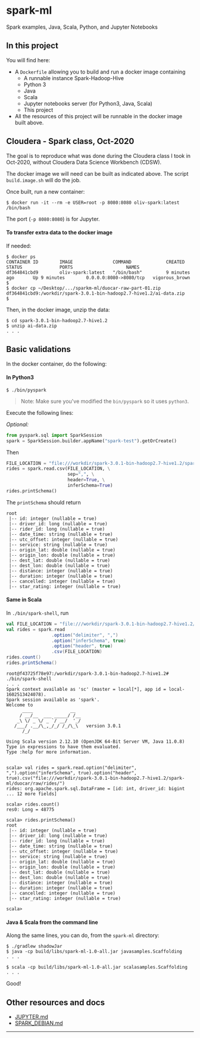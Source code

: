 # spark-ml
Spark examples, Java, Scala, Python, and Jupyter Notebooks

## In this project
You will find here:
- A `Dockerfile` allowing you to build and run a docker image containing
    - A runnable instance Spark-Hadoop-Hive
    - Python 3
    - Java
    - Scala
    - Jupyter notebooks server (for Python3, Java, Scala)
    - This project
- All the resources of this project will be runnable in the docker image built above.     

## Cloudera - Spark class, Oct-2020
The goal is to reproduce what was done during the Cloudera class I took in Oct-2020, without Cloudera Data Science Workbench (CDSW).

The docker image we will need can be built as indicated above.
The script `build.image.sh` will do the job.

Once built, run a new container:
```
$ docker run -it --rm -e USER=root -p 8080:8080 oliv-spark:latest /bin/bash
``` 
The port (`-p 8080:8080`) is for Jupyter.

#### To transfer extra data to the docker image
If needed:
```
$ docker ps
CONTAINER ID        IMAGE               COMMAND             CREATED             STATUS              PORTS                    NAMES
df364841cbd9        oliv-spark:latest   "/bin/bash"         9 minutes ago       Up 9 minutes        0.0.0.0:8080->8080/tcp   vigorous_brown
$
$ docker cp ~/Desktop/.../sparkm-ml/duocar-raw-part-01.zip df364841cbd9:/workdir/spark-3.0.1-bin-hadoop2.7-hive1.2/ai-data.zip
$
```

Then, in the docker image, unzip the data:
```
$ cd spark-3.0.1-bin-hadoop2.7-hive1.2
$ unzip ai-data.zip
. . .
```

## Basic validations
In the docker container, do the following:

#### In Python3
```
$ ./bin/pyspark
```
> Note: Make sure you've modified the `bin/pyspark` so it uses `python3`.

Execute the following lines:

_Optional:_
```python
from pyspark.sql import SparkSession
spark = SparkSession.builder.appName("spark-test").getOrCreate()
```
Then
```python
FILE_LOCATION = "file:///workdir/spark-3.0.1-bin-hadoop2.7-hive1.2/spark-ml/duocar/raw/rides/"
rides = spark.read.csv(FILE_LOCATION, \
                       sep=",", \
                       header=True, \
                       inferSchema=True)
rides.printSchema()
```

The `printSchema` should return
```
root
 |-- id: integer (nullable = true)
 |-- driver_id: long (nullable = true)
 |-- rider_id: long (nullable = true)
 |-- date_time: string (nullable = true)
 |-- utc_offset: integer (nullable = true)
 |-- service: string (nullable = true)
 |-- origin_lat: double (nullable = true)
 |-- origin_lon: double (nullable = true)
 |-- dest_lat: double (nullable = true)
 |-- dest_lon: double (nullable = true)
 |-- distance: integer (nullable = true)
 |-- duration: integer (nullable = true)
 |-- cancelled: integer (nullable = true)
 |-- star_rating: integer (nullable = true)

```

#### Same in Scala
In `./bin/spark-shell`, run 
```scala
val FILE_LOCATION = "file:///workdir/spark-3.0.1-bin-hadoop2.7-hive1.2/spark-ml/duocar/raw/rides/"
val rides = spark.read
                 .option("delimiter", ",")
                 .option("inferSchema", true)
                 .option("header", true)
                 .csv(FILE_LOCATION)
rides.count()
rides.printSchema()
```

```
root@f43725f78e97:/workdir/spark-3.0.1-bin-hadoop2.7-hive1.2# ./bin/spark-shell
. . .
Spark context available as 'sc' (master = local[*], app id = local-1602513424078).
Spark session available as 'spark'.
Welcome to
      ____              __
     / __/__  ___ _____/ /__
    _\ \/ _ \/ _ `/ __/  '_/
   /___/ .__/\_,_/_/ /_/\_\   version 3.0.1
      /_/
         
Using Scala version 2.12.10 (OpenJDK 64-Bit Server VM, Java 11.0.8)
Type in expressions to have them evaluated.
Type :help for more information.


scala> val rides = spark.read.option("delimiter", ",").option("inferSchema", true).option("header", true).csv("file:///workdir/spark-3.0.1-bin-hadoop2.7-hive1.2/spark-ml/duocar/raw/rides/")
rides: org.apache.spark.sql.DataFrame = [id: int, driver_id: bigint ... 12 more fields]

scala> rides.count()
res0: Long = 48775

scala> rides.printSchema()
root
 |-- id: integer (nullable = true)
 |-- driver_id: long (nullable = true)
 |-- rider_id: long (nullable = true)
 |-- date_time: string (nullable = true)
 |-- utc_offset: integer (nullable = true)
 |-- service: string (nullable = true)
 |-- origin_lat: double (nullable = true)
 |-- origin_lon: double (nullable = true)
 |-- dest_lat: double (nullable = true)
 |-- dest_lon: double (nullable = true)
 |-- distance: integer (nullable = true)
 |-- duration: integer (nullable = true)
 |-- cancelled: integer (nullable = true)
 |-- star_rating: integer (nullable = true)

scala> 
```
#### Java & Scala from the command line
Along the same lines, you can do, from the `spark-ml` directory:
```
$ ./gradlew shadowJar
$ java -cp build/libs/spark-ml-1.0-all.jar javasamples.Scaffolding
. . .

$ scala -cp build/libs/spark-ml-1.0-all.jar scalasamples.Scaffolding
. . .
```

Good!
 
## Other resources and docs
- [JUPYTER.md](./JUPYTER.md)
- [SPARK_DEBIAN.md](./SPARK_DEBIAN.md)

---
 